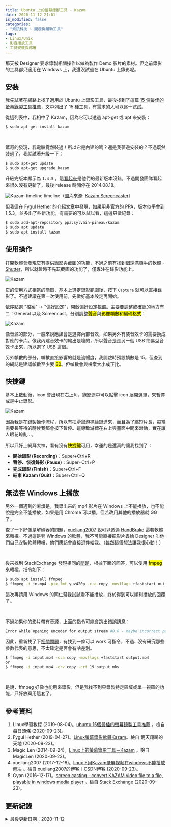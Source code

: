 ```yaml
---
title: Ubuntu 上的螢幕錄影工具 - Kazam
date: 2020-11-12 21:01
is_modified: false
categories:
- "資訊科技 › 開發與輔助工具"
tags:
- Linux/Unix
- 影音播放工具
- 工具安裝與部署
--- 
```


那天被 Designer 要求錄製相關操作以做為製作 Demo 影片的素材。但之前錄影的工具都只適用在 Windows 上，我還沒試過在 Ubuntu 上錄影呢。 

<!--more-->


## 安裝
我先試著在網路上找了適用於 Ubuntu 上錄影工具，最後找到了這篇 [15 個最佳的螢幕錄製工具推薦](https://kknews.cc/zh-tw/code/gm4bj5e.html)，文中列出了 15 種工具，有需求的人可以逐一試試。

從這列表中，我相中了 Kazam，因為它可以透過 apt-get 或 apt 來安裝：

```bash
$ sudo apt-get install kazam
```

<br class="big"> 

驚奇的發現，我電腦竟然裝過！所以它是內建的嗎？還是我夢遊安裝的？不過既然裝過了，我就試著升級一下：
```bash
$ sudo apt-get update
$ sudo apt-get upgrade kazam
``` 

升級完版本顯示為 `1.4.5` ，這[看起來](https://launchpad.net/kazam)是他們的最新版本沒錯，不過開發團隊看起來很久沒有更新了，最後 release 時間停在 2014.08.18。

<p class="illustration">
    <img src="https://i.imgur.com/StG6H1x.png" alt="Kazam timeline">
    timeline（圖片來源: <a href="https://launchpad.net/kazam/+series">Kazam Screencaster</a>）
</p>

但我這在 [Fygul Hether](http://fygul.blogspot.com/2019/04/kazam.html) 的介紹文章中發現，如果用[非官方的 PPA](https://launchpad.net/~sylvain-pineau/+archive/ubuntu/kazam)，版本似乎會到 1.5.3，並多出了些新功能，有需要的可以試試看，這邊只做紀錄：

```bash
$ sudo add-apt-repository ppa:sylvain-pineau/kazam
$ sudo apt update
$ sudo apt install kazam
```



## 使用操作
打開軟體會發現它有提供錄影與截圖的功能，不過之前有找到個還滿順手的軟體 - [Shutter](/Shutter-A-Screenshot-Editor-on-Ubuntu)，所以就暫時不先玩截圖的功能了，僅專注在錄影功能上。

<p class="illustration">
    <img src="https://i.imgur.com/woxvwPh.png" alt="Kazam">
</p>

它的使用方式相當的簡單，基本上選定錄影範圍後，按下 `Capture` 就可以直接錄影了。不過建議在第一次使用前，先做好基本設定再開始。

依序點選 "檔案" → "偏好設定"，開啟偏好設定視窗。主要要調整或確認的地方有二：General 以及 Screencast，分別調整<mark>聲音</mark>與<mark>影像幀數和編碼格式</mark>：

<p class="illustration">
    <img src="https://i.imgur.com/ycKcj8u.png" alt="Kazam">
</p>

像音源的部分，一般來說應該會是選擇內部音效，如果另外有裝音效卡的需要換成對應的卡片。像我內建音效卡的輸出是壞的，所以聲音是走另一個 USB 簡易型音效卡出來，所以選了 USB 這個。

另外幀數的部分，幀數直接影響的就是流暢度，我開啟時預設幀數是 15，但查到的網誌是建議幀數至少要 <mark>30</mark>。但幀數會與檔案大小成正比。



## 快捷鍵
基本上啟動後，icon 會出現在右上角，錄影途中可以點擊 icon 展開選單，來暫停或是中止錄影。

<p class="illustration">
    <img src="https://i.imgur.com/XBR0Ues.png" alt="Kazam">
</p>

因為我是在錄製操作流程，所以有把滑鼠游標給錄進來，而且為了縮短片長，每當需要長等待的時候我都會按下暫停。這導致游標在右上與畫面中間來滑動，實在讓人眼花瞭亂...。

所以只好上網拜大神，看有沒有<mark>快捷鍵</mark>可用，幸運的是還真的讓我找到了：

- **開始錄影 (Recording)**：Super+Ctrl+R  
- **暫停、恢復錄影 (Pause)**：Super+Ctrl+P  
- **完成錄影 (Finish)**：Super+Ctrl+F  
- **結束 Kazam (Quit)**：Super+Ctrl+Q



## 無法在 Windows 上播放
另外一個遇到的麻煩是，我錄出來的 mp4 影片在 Windows 上不能播放，也不能說是完全不能播放，如果是用 Chrome 可以播，但若改用其他的播放器就 GG 了。

查了一下好像是解碼器的問題，[xueliang2007](https://blog.csdn.net/qq_31806429/article/details/78832902) 說可以透過 [HandBrake](https://handbrake.fr/downloads.php) 這套軟體來轉檔。不過這是套 Windows 的軟體，我不可能直接把影片丟給 Designer 叫他們自己安裝軟體轉檔，他們應該會直接退件給我。（雖然這個想法讓我很心動！）

<br class="big">

後來找到 StackExchange 發現相同的[問題](https://video.stackexchange.com/questions/20162/convert-kazam-video-file-to-a-file-playable-in-windows-media-player)，根據下面的回答，可以使用 <mark>fmpeg</mark> 來轉檔，指令如下：

```bash
$ sudo apt install ffmpeg
$ ffmpeg -i in.mp4 -pix_fmt yuv420p -c:a copy -movflags +faststart out.mp4
```

這次再請用 Windows 的同仁幫我試試看不能播放，終於得到可以順利播放的回覆了。

<br class="big">

不過如果你的影片帶有音源，上面的指令可能會跳出錯誤訊息：
```bash
Error while opening encoder for output stream #0.0 - maybe incorrect parameters such as bit_rate, rate, width or height
```

因此，重新找了下[相關問題](https://stackoverflow.com/questions/13877031/error-while-opening-encoder-for-output-stream-0-0-maybe-incorrect-parameters)，有找到一條可以 work 可指令，不過...沒有研究那些參數代表的意思，不太確定是否會有啥差別。

```bash
$ ffmpeg -i input.mp4 -c:a copy -movflags +faststart output.mp4
or
$ ffmpeg -i input.mp4 -c:v copy -crf 19 output.mkv
```

<br class="big">

是說，ffmpeg 好像也能用來錄影，但是我找不到只錄製特定區域或單一視窗的功能，只好放棄用這套了。



## 參考資料 
1. Linux學習教程 (2019-08-04)。[ubuntu 15個最佳的螢幕錄製工具推薦](https://kknews.cc/zh-tw/code/gm4bj5e.html) 。檢自 每日頭條 (2020-09-23)。
2.  Fygul Hether (2019-04-27)。[Linux螢幕錄影軟體Kazam](http://fygul.blogspot.com/2019/04/kazam.html)。檢自 荒天翔鷗的天地 (2020-09-23)。
3.  Magic Len (2014-09-24)。[Linux上的螢幕錄影工具－Kazam](https://magiclen.org/kazam/) 。檢自 MagicLen (2020-09-23)。
4. xueliang2007 (2017-12-18)。[linux下用Kazam录屏视频在windows不能播放解决](https://blog.csdn.net/qq_31806429/article/details/78832902) 。檢自 xueliang2007的博客｜CSDN博客 (2020-09-23)。
5. Gyan (2016-12-17)。[screen casting - convert KAZAM video file to a file, playable in windows media player](https://video.stackexchange.com/a/20164) 。檢自 Stack Exchange (2020-09-23)。



## 更新紀錄
<details class="update_stamp">
  <summary>最後更新日期：2020-11-12</summary>
  <ul>
    <li>2020-11-12 發布</li>
    <li>2020-09-23 完稿</li>
    <li>2020-09-23 起稿</li>
  </ul>
</details>